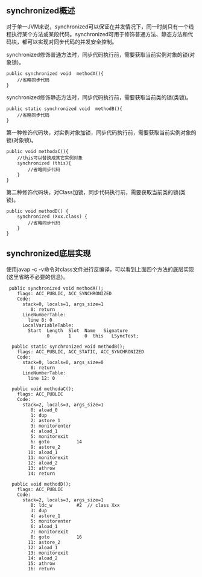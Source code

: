 
## synchronized概述
对于单一JVM来说，synchronized可以保证在并发情况下，同一时刻只有一个线程执行某个方法或某段代码。synchronized可用于修饰普通方法、静态方法和代码块，都可以实现对同步代码的并发安全控制。

synchronized修饰普通方法时，同步代码执行前，需要获取当前实例对象的锁(对象锁)。
```
public synchronized void  methodA(){
    //省略同步代码
}
```

synchronized修饰静态方法时，同步代码执行前，需要获取当前类的锁(类锁)。
```
public static synchronized void  methodB(){
    //省略同步代码
}
```

第一种修饰代码块，对实例对象加锁，同步代码执行前，需要获取当前实例对象的锁(对象锁)。
```
public void methodaC(){
	//this可以替换成其它实例对象
    synchronized (this){
    	//省略同步代码
    }
}
```

第二种修饰代码块，对Class加锁，同步代码执行前，需要获取当前类的锁(类锁)。
```
public void methodD() {
    synchronized (Xxx.class) {
    	//省略同步代码
    }
}
```

## synchronized底层实现
使用javap -c -v命令对class文件进行反编译，可以看到上面四个方法的底层实现(这里省略不必要的信息)。
```
 public synchronized void methodA();
    flags: ACC_PUBLIC, ACC_SYNCHRONIZED
    Code:
      stack=0, locals=1, args_size=1
         0: return
      LineNumberTable:
        line 8: 0
      LocalVariableTable:
        Start  Length  Slot  Name   Signature
               0       1     0  this   LSyncTest;

  public static synchronized void methodB();
    flags: ACC_PUBLIC, ACC_STATIC, ACC_SYNCHRONIZED
    Code:
      stack=0, locals=0, args_size=0
         0: return
      LineNumberTable:
        line 12: 0

  public void methodaC();
    flags: ACC_PUBLIC
    Code:
      stack=2, locals=3, args_size=1
         0: aload_0
         1: dup
         2: astore_1
         3: monitorenter
         4: aload_1
         5: monitorexit
         6: goto          14
         9: astore_2
        10: aload_1
        11: monitorexit
        12: aload_2
        13: athrow
        14: return

  public void methodD();
    flags: ACC_PUBLIC
    Code:
      stack=2, locals=3, args_size=1
         0: ldc_w         #2  // class Xxx
         3: dup
         4: astore_1
         5: monitorenter
         6: aload_1
         7: monitorexit
         8: goto          16
        11: astore_2
        12: aload_1
        13: monitorexit
        14: aload_2
        15: athrow
        16: return
```
